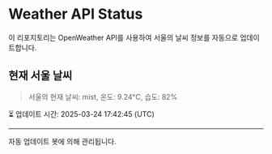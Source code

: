 
# Weather API Status

이 리포지토리는 OpenWeather API를 사용하여 서울의 날씨 정보를 자동으로 업데이트합니다.

## 현재 서울 날씨
> 서울의 현재 날씨: mist, 온도: 9.24°C, 습도: 82%

⏳ 업데이트 시간: 2025-03-24 17:42:45 (UTC)

---
자동 업데이트 봇에 의해 관리됩니다.
